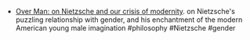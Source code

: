 - [Over Man: on Nietzsche and our crisis of modernity](https://thepointmag.com/examined-life/over-man/). on Nietzsche's puzzling relationship with gender, and his enchantment of the modern American young male imagination #philosophy #Nietzsche #gender